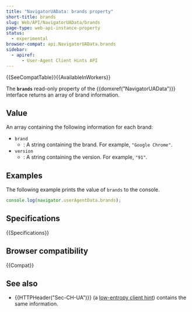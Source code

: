 ```yaml
---
title: "NavigatorUAData: brands property"
short-title: brands
slug: Web/API/NavigatorUAData/brands
page-type: web-api-instance-property
status:
  - experimental
browser-compat: api.NavigatorUAData.brands
sidebar:
  - apiref:
      - User-Agent Client Hints API
---
```


{{SeeCompatTable}}{{AvailableInWorkers}}

The **`brands`** read-only property of the {{domxref("NavigatorUAData")}} interface returns an array of brand information.

## Value

An array containing the following information for each brand:

- `brand`
  - : A string containing the brand. For example, `"Google Chrome"`.
- `version`
  - : A string containing the version. For example, `"91"`.

## Examples

The following example prints the value of `brands` to the console.

```js
console.log(navigator.userAgentData.brands);
```

## Specifications

{{Specifications}}

## Browser compatibility

{{Compat}}

## See also

- {{HTTPHeader("Sec-CH-UA")}} (a [low-entropy client hint](/en-US/docs/Web/HTTP/Guides/Client_hints#low_entropy_hints)) contains the same information.
